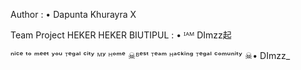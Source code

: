 Author :
    • Dapunta Khurayra X
  
Team Project HEKER HEKER BIUTIPUL :
    • ᴵᴬᴹ DImzz起

ⁿⁱᶜᵉ ᵗᵒ ᵐᵉᵉᵗ ʸᵒᵘ
ᵀᵉᵍᵃˡ ᶜⁱᵗʸ ᴹʸ ᴴᵒᵐᵉ
☠ᴮᵉˢᵗ ᵀᵉᵃᵐ ᴴᵃᶜᵏⁱⁿᵍ ᵀᵉᵍᵃˡ ᶜᵒᵐᵘⁿⁱᵗʸ ☠•
 DImzz_
